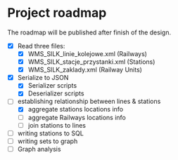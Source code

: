 # Project roadmap
The roadmap will be published after finish of the design.
+ [x] Read three files:
  + [x] WMS_SILK_linie_kolejowe.xml (Railways)
  + [x] WMS_SILK_stacje_przystanki.xml (Stations)
  + [x] WMS_SILK_zaklady.xml (Railway Units)
+ [x] Serialize to JSON
  + [x] Serializer scripts
  + [x] Deserializer scripts
+ [ ] establishing relationship between lines & stations
  + [x] aggregate stations locations info
  + [ ] aggregate Railways locations info
  + [ ] join stations to lines
+ [ ] writing stations to SQL
+ [ ] writing sets to graph
+ [ ] Graph analysis